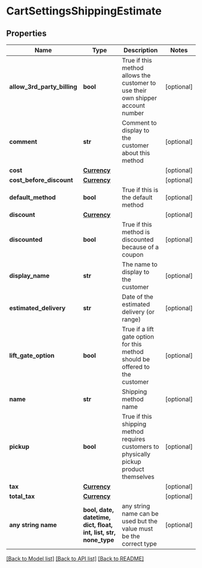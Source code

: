 # CartSettingsShippingEstimate


## Properties
Name | Type | Description | Notes
------------ | ------------- | ------------- | -------------
**allow_3rd_party_billing** | **bool** | True if this method allows the customer to use their own shipper account number | [optional] 
**comment** | **str** | Comment to display to the customer about this method | [optional] 
**cost** | [**Currency**](Currency.md) |  | [optional] 
**cost_before_discount** | [**Currency**](Currency.md) |  | [optional] 
**default_method** | **bool** | True if this is the default method | [optional] 
**discount** | [**Currency**](Currency.md) |  | [optional] 
**discounted** | **bool** | True if this method is discounted because of a coupon | [optional] 
**display_name** | **str** | The name to display to the customer | [optional] 
**estimated_delivery** | **str** | Date of the estimated delivery (or range) | [optional] 
**lift_gate_option** | **bool** | True if a lift gate option for this method should be offered to the customer | [optional] 
**name** | **str** | Shipping method name | [optional] 
**pickup** | **bool** | True if this shipping method requires customers to physically pickup product themselves | [optional] 
**tax** | [**Currency**](Currency.md) |  | [optional] 
**total_tax** | [**Currency**](Currency.md) |  | [optional] 
**any string name** | **bool, date, datetime, dict, float, int, list, str, none_type** | any string name can be used but the value must be the correct type | [optional]

[[Back to Model list]](../README.md#documentation-for-models) [[Back to API list]](../README.md#documentation-for-api-endpoints) [[Back to README]](../README.md)


